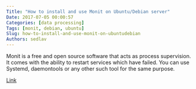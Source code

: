 ```yaml
---
Title: "How to install and use Monit on Ubuntu/Debian server"
Date: 2017-07-05 00:00:57
Categories: [data processing]
Tags: [monit, debian, ubuntu]
Slug: how-to-install-and-use-monit-on-ubuntudebian
Authors: sedlav
---
```


Monit is a free and open source software that acts as process supervision. It comes with the ability to restart services which have failed. You can use Systemd, daemontools or any other such tool for the same purpose. 

[Link](https://www.cyberciti.biz/faq/how-to-install-and-use-monit-on-ubuntudebian-linux-server/)
